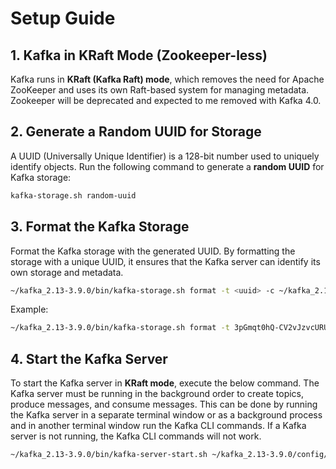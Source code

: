 # Setup Guide

## 1. Kafka in KRaft Mode (Zookeeper-less)

Kafka runs in **KRaft (Kafka Raft) mode**, which removes the need for Apache ZooKeeper and uses its own Raft-based system for managing metadata. Zookeeper will be deprecated and expected to me removed with Kafka 4.0.

## 2. Generate a Random UUID for Storage

A UUID (Universally Unique Identifier) is a 128-bit number used to uniquely identify objects. Run the following command to generate a **random UUID** for Kafka storage:

```sh
kafka-storage.sh random-uuid
```

## 3. Format the Kafka Storage

Format the Kafka storage with the generated UUID. By formatting the storage with a unique UUID, it ensures that the Kafka server can identify its own storage and metadata.

```sh
~/kafka_2.13-3.9.0/bin/kafka-storage.sh format -t <uuid> -c ~/kafka_2.13-3.9.0/config/kraft/server.properties
```

Example:

```sh
~/kafka_2.13-3.9.0/bin/kafka-storage.sh format -t 3pGmqt0hQ-CV2vJzvcURUg -c ~/kafka_2.13-3.9.0/config/kraft/server.properties
```

## 4. Start the Kafka Server

To start the Kafka server in **KRaft mode**, execute the below command. The Kafka server must be running in the background order to create topics, produce messages, and consume messages. This can be done by running the Kafka server in a separate terminal window or as a background process and in another terminal window run the Kafka CLI commands. If a Kafka server is not running, the Kafka CLI commands will not work.

```sh
~/kafka_2.13-3.9.0/bin/kafka-server-start.sh ~/kafka_2.13-3.9.0/config/kraft/server.properties
```
